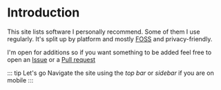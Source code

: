 # Introduction
This site lists software I personally recommend. Some of them I use regularly. It's split up by platform and mostly [FOSS](https://www.gnu.org/philosophy/free-sw.html) and privacy-friendly.

I'm open for additions so if you want something to be added feel free to open an [Issue](https://github.com/D3SOX/awesome-software/issues) or a [Pull request](https://github.com/D3SOX/awesome-software/pulls) 

::: tip Let's go
Navigate the site using the *top bar* or *sidebar* if you are on mobile
:::
